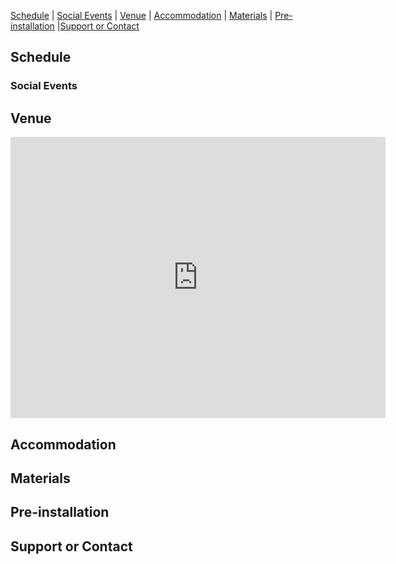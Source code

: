 
[Schedule](#id-schedule) | [Social Events](#id-socialevents) | 
  [Venue](#id-venue) | [Accommodation](#id-accommodation) | [Materials](#id-materials) | 
  [Pre-installation](#id-preinstallation) |[Support or Contact](#id-contacts)


<div id='id-schedule'/>

## Schedule

<div id='id-socialevents'/>

### Social Events

<div id='id-venue'/>

## Venue
<div id='id-accommodation'/>

<iframe src="https://www.google.com/maps/embed?pb=!1m18!1m12!1m3!1d31285.801742123218!2d-9.166283526806124!3d38.76084404648707!2m3!1f0!2f0!3f0!3m2!1i1024!2i768!4f13.1!3m3!1m2!1s0xd19331bc2f28e2b%3A0xbdcfa9c87a4c0bc4!2sInstituto%20de%20Medicina%20Molecular%20(IMM)!5e0!3m2!1sen!2suk!4v1653313338501!5m2!1sen!2suk" width="600" height="450" style="border:0;" allowfullscreen="" loading="lazy" referrerpolicy="no-referrer-when-downgrade"></iframe>


## Accommodation

<div id='id-materials'/>

## Materials

<div id='id-preinstallation'/>

## Pre-installation

## Support or Contact

<div id='id-contacts'/>

